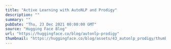 ```yaml
---
title: "Active Learning with AutoNLP and Prodigy"
description: ""
summary: ""
pubDate: "Thu, 23 Dec 2021 00:00:00 GMT"
source: "Hugging Face Blog"
url: "https://huggingface.co/blog/autonlp-prodigy"
thumbnail: "https://huggingface.co/blog/assets/43_autonlp_prodigy/thumbnail.png"
---
```


